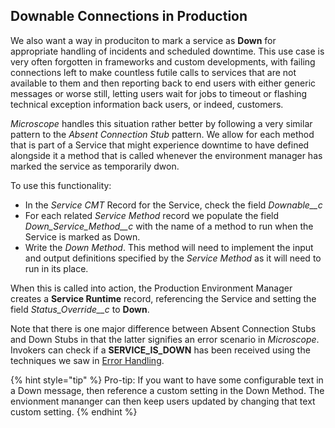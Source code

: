 
## Downable Connections in Production

We also want a way in produciton to mark a service as **Down** for appropriate handling of incidents and scheduled downtime. This use case is very often forgotten in frameworks and custom developments, with failing connections left to make countless futile calls to services that are not available to them and then reporting back to end users with either generic messages or worse still, letting users wait for jobs to timeout or flashing technical exception information back users, or indeed, customers.

*Microscope* handles this situation rather better by following a very similar pattern to the *Absent Connection Stub* pattern. We allow for each method that is part of a Service that might experience downtime to have defined alongside it a method that is called whenever the environment manager has marked the service as temporarily dwon. 

To use this functionality:

* In the *Service CMT* Record for the Service, check the field *Downable__c* 
* For each related *Service Method* record we populate the field *Down_Service_Method__c* with the name of a method to run when the Service is marked as Down. 
* Write the *Down Method*. This method will need to implement the input and output definitions specified by the *Service Method* as it will need to run in its place.

When this is called into action, the Production Environment Manager creates a **Service Runtime** record, referencing the Service and setting the field *Status_Override__c* to **Down**.

Note that there is one major difference between Absent Connection Stubs and Down Stubs in that the latter signifies an error scenario in *Microscope*. Invokers can check if a **SERVICE_IS_DOWN** has been received using the techniques we saw in [Error Handling](../getting-started/ErrorHandling.md).

{% hint style="tip" %}
Pro-tip: If you want to have some configurable text in a Down message, then reference a custom setting in the Down Method. The envionment mananger can then keep users updated by changing that text custom setting. 
{% endhint %}
